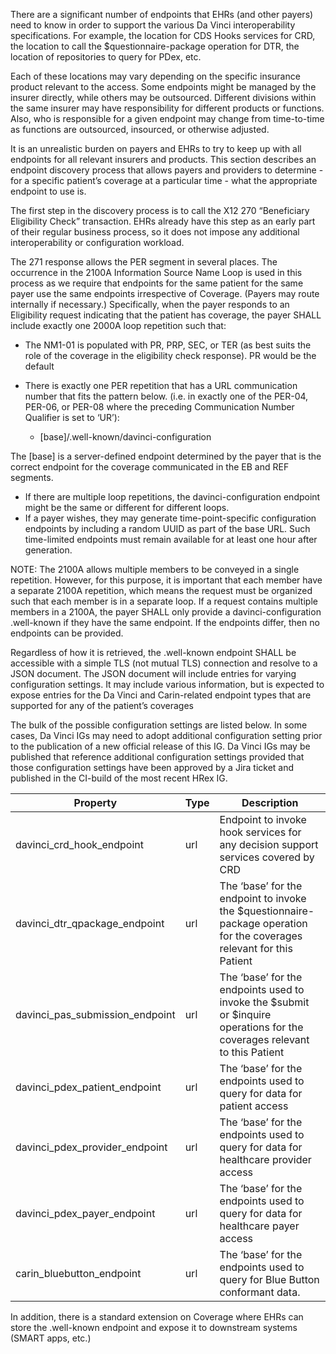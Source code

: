 <div class="new-content" markdown="1">

There are a significant number of endpoints that EHRs (and other payers) need to know in order to support the various Da Vinci interoperability specifications.  For example, the location for CDS Hooks services for CRD, the location to call the $questionnaire-package operation for DTR, the location of repositories to query for PDex, etc.

Each of these locations may vary depending on the specific insurance product relevant to the access.  Some endpoints might be managed by the insurer directly, while others may be outsourced.  Different divisions within the same insurer may have responsibility for different products or functions.  Also, who is responsible for a given endpoint may change from time-to-time as functions are outsourced, insourced, or otherwise adjusted.

It is an unrealistic burden on payers and EHRs to try to keep up with all endpoints for all relevant insurers and products.  This section describes an endpoint discovery process that allows payers and providers to determine - for a specific patient’s coverage at a particular time - what the appropriate endpoint to use is.

The first step in the discovery process is to call the X12 270 “Beneficiary Eligibility Check” transaction.  EHRs already have this step as an early part of their regular business process, so it does not impose any additional interoperability or configuration workload.

The 271 response allows the PER segment in several places.  The occurrence in the 2100A Information Source Name Loop is used in this process as we require that endpoints for the same patient for the same payer use the same endpoints irrespective of Coverage.  (Payers may route internally if necessary.)  Specifically, when the payer responds to an Eligibility request indicating that the patient has coverage, the payer SHALL include exactly one 2000A loop repetition such that:
* The NM1-01 is populated with PR, PRP, SEC, or TER (as best suits the role of the coverage in the eligibility check response).  PR would be the default
* There is exactly one PER repetition that has a URL communication number that fits the pattern below.  (i.e. in exactly one of the PER-04, PER-06, or PER-08 where the preceding Communication Number Qualifier is set to ‘UR’):

    * [base]/.well-known/davinci-configuration

The [base] is a server-defined endpoint determined by the payer that is the correct endpoint for the coverage communicated in the EB and REF segments.
* If there are multiple loop repetitions, the davinci-configuration endpoint might be the same or different for different loops.
* If a payer wishes, they may generate time-point-specific configuration endpoints by including a random UUID as part of the base URL.  Such time-limited endpoints must remain available for at least one hour after generation.

NOTE: The 2100A allows multiple members to be conveyed in a single repetition.  However, for this purpose, it is important that each member have a separate 2100A repetition, which means the request must be organized such that each member is in a separate loop.  If a request contains multiple members in a 2100A, the payer SHALL only provide a davinci-configuration .well-known if they have the same endpoint.  If the endpoints differ, then no endpoints can be provided.

Regardless of how it is retrieved, the .well-known endpoint SHALL be accessible with a simple TLS (not mutual TLS) connection and resolve to a JSON document.  The JSON document will include entries for varying configuration settings.  It may include various information, but is expected to expose entries for the Da Vinci and Carin-related endpoint types that are supported for any of the patient’s coverages

The bulk of the possible configuration settings are listed below.  In some cases, Da Vinci IGs may need to adopt additional configuration setting prior to the publication of a new official release of this IG.  Da Vinci IGs may be published that reference additional configuration settings provided that those configuration settings have been approved by a Jira ticket and published in the CI-build of the most recent HRex IG.


| **Property**                       | **Type** | **Description**                                                                                                           |
|------------------------------------|----------|---------------------------------------------------------------------------------------------------------------------------|
| davinci_crd_hook_endpoint          | url      | Endpoint to invoke hook services for any decision support services covered by CRD                                         |
| davinci_dtr_qpackage_endpoint      | url      | The ‘base’ for the endpoint to invoke the $questionnaire-package operation for the coverages relevant for this Patient    |
| davinci_pas_submission_endpoint    | url      | The ‘base’ for the endpoints used to invoke the $submit or $inquire operations for the coverages relevant to this Patient |
| davinci_pdex_patient_endpoint      | url      | The ‘base’ for the endpoints used to query for data for patient access                                                    |
| davinci_pdex_provider_endpoint     | url      | The ‘base’ for the endpoints used to query for data for healthcare provider access                                        |
| davinci_pdex_payer_endpoint        | url      | The ‘base’ for the endpoints used to query for data for healthcare payer access                                           |
| carin_bluebutton_endpoint          | url      | The ‘base’ for the endpoints used to query for Blue Button conformant data.                                               |



In addition, there is a standard extension on Coverage where EHRs can store the .well-known endpoint and expose it to downstream systems (SMART apps, etc.)

</div>